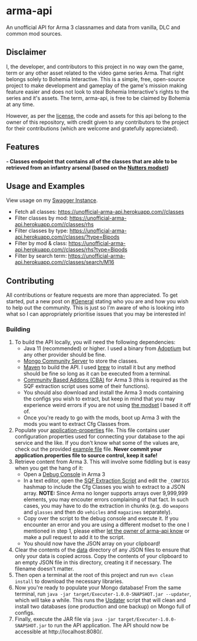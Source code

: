 # arma-api

An unofficial API for Arma 3 classnames and data from vanilla, DLC and common mod sources.

## Disclaimer

I, the developer, and contributors to this project in no way own the game, term or any other asset related to the video game series Arma. That right belongs solely to Bohemia Interactive. This is a simple, free, open-source project to make development and gameplay of the game's mission making feature easier and does not look to steal Bohemia Interactive's rights to the series and it's assets. The term, arma-api, is free to be claimed by Bohemia at any time.

However, as per the [license](./LICENSE), the code and assets for this api belong to the owner of this repository, with credit given to any contributors to the project for their contributions (which are welcome and gratefully appreciated).

## Features

**- Classes endpoint that contains all of the classes that are able to be retrieved from an infantry arsenal (based on the [Nutters modset](https://steamcommunity.com/workshop/filedetails/?id=1355620316))**

## Usage and Examples

View usage on my [Swagger Instance](https://app.swaggerhub.com/apis-docs/M_Davies/arma-api/1.0.0).

- Fetch all classes: https://unofficial-arma-api.herokuapp.com//classes
- Filter classes by mod: https://unofficial-arma-api.herokuapp.com//classes/rhs
- Filter classes by type: https://unofficial-arma-api.herokuapp.com//classes/?type=Bipods
- Filter by mod & class: https://unofficial-arma-api.herokuapp.com//classes/rhs?type=Bipods
- Filter by search term: https://unofficial-arma-api.herokuapp.com//classes/search/M16

## Contributing

All contributions or feature requests are more than appreciated. To get started, put a new post on [#General](https://github.com/M-Davies/arma-api/discussions/categories/general) stating who you are and how you wish to help out the community. This is just so I'm aware of who is looking into what so I can appropriately prioritise issues that you may be interested in!

### Building

1. To build the API locally, you will need the following dependencies:
    - Java 11 (recommended) or higher. I used a binary from [Adoptium](https://adoptium.net/) but any other provider should be fine.
    - [Mongo Community Server](https://www.mongodb.com/try/download/community) to store the classes.
    - [Maven](https://maven.apache.org/) to build the API. I used [brew](https://formulae.brew.sh/formula/maven) to install it but any method should be fine so long as it can be executed from a terminal.
    - [Community Based Addons (CBA)](https://steamcommunity.com/workshop/filedetails/?id=450814997) for Arma 3 (this is required as the SQF extraction script uses some of their functions).
    - You should also download and install the Arma 3 mods containing the configs you wish to extract, but keep in mind that you may experience weird errors if you are not using [the modset](https://steamcommunity.com/workshop/filedetails/?id=1355620316) I based it off of.
    - Once you're ready to go with the mods, boot up Arma 3 with the mods you want to extract Cfg Classes from.
2. Populate your [application-properties](src/main/resources/application.properties) file. This file contains user configuration properties used for connecting your database to the api service and the like. If you don't know what some of the values are, check out the provided [example file](src/main/resources/application.properties.example) file. **Never commit your application.properties file to source control, keep it safe!**
3. Retrieve content from Arma 3. This will involve some fiddling but is easy when you get the hang of it:
    - Open a [Debug Console](https://community.bistudio.com/wiki/Arma_3:_Debug_Console) in Arma 3
    - In a text editor, open the [SQF Extraction Script](sqf/CFG_To_JSON.sqf) and edit the `_CONFIGS` hashmap to include the Cfg Classes you wish to extract to a JSON array. **NOTE:** Since Arma no longer supports arrays over 9,999,999 elements, you may encouter errors complaining of that fact. In such cases, you may have to do the extraction in chunks (e.g. do `weapons` and `glasses` and then do `vehicles` and `magazines` separately).
    - Copy over the script to the debug console and execute it. If you encounter an error and you are using a different modset to the one I mentioned in step 1, please either [let the owner of arma-api know](https://github.com/M-Davies/arma-api/issues/new/choose) or make a pull request to add it to the script.
    - You should now have the JSON array on your clipboard!
4. Clear the contents of the [data](src/main/resources/data) directory of any JSON files to ensure that only your data is copied across. Copy the contents of your clipboard to an empty JSON file in this directory, creating it if necessary. The filename doesn't matter.
5. Then open a terminal at the root of this project and run `mvn clean install` to download the necessary libraries.
6. Now you're ready to populate your Mongo database! From the same terminal, run `java -jar target/Executer-1.0.0-SNAPSHOT.jar --updater`, which will take a while. This runs the [Updater](src/main/java/com/api/main/Updater.java) script that will clean and install two databases (one production and one backup) on Mongo full of configs.
7. Finally, execute the JAR file via `java -jar target/Executer-1.0.0-SNAPSHOT.jar` to run the API application. The API should now be accessible at http://localhost:8080/.
